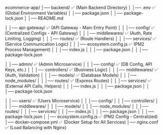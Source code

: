 ecommerce-app/
│── backend/                           ✅ (Main Backend Directory)
│   │── .env                           ✅ (Global Environment Variables)
│   │── package.json
│   │── package-lock.json
│   │── README.md

│   │── api-gateway/                    ✅ (API Gateway - Main Entry Point)
│   │   │── config/                     ✅ (Centralized Configs - API Gateway)
│   │   │── middlewares/                ✅ (Auth, Rate Limiting, Logging)
│   │   │── routes/                     ✅ (Route Handlers)
│   │   │── services/                   ✅ (Service Communication Logic)
│   │   │── ecosystem.config.js         ✅ (PM2 Process Management)
│   │   │── index.js
│   │   │── package.json
│   │   │── package-lock.json

│   │── admin/                          ✅ (Admin Microservice)
│   │   │── config/                     ✅ (DB Config, API Keys, etc.)
│   │   │── controllers/                ✅ (Business Logic)
│   │   │── middlewares/                ✅ (Auth, Validation)
│   │   │── models/                     ✅ (Database Models)
│   │   │── node_modules/
│   │   │── routes/                     ✅ (Express Routes)
│   │   │── services/                   ✅ (External API Calls, Helpers)
│   │   │── index.js
│   │   │── package.json
│   │   │── package-lock.json

│   │── users/                          ✅ (Users Microservice)
│   │   │── config/
│   │   │── controllers/
│   │   │── middlewares/
│   │   │── models/
│   │   │── node_modules/
│   │   │── routes/
│   │   │── services/
│   │   │── index.js
│   │   │── package.json
│   │   │── package-lock.json
│
│── ecosystem.config.js                 ✅ (PM2 Config - Centralized)
│── docker-compose.yml                   ✅ (Docker Setup for All Services)
│── nginx.conf                            ✅ (Load Balancing with Nginx)
